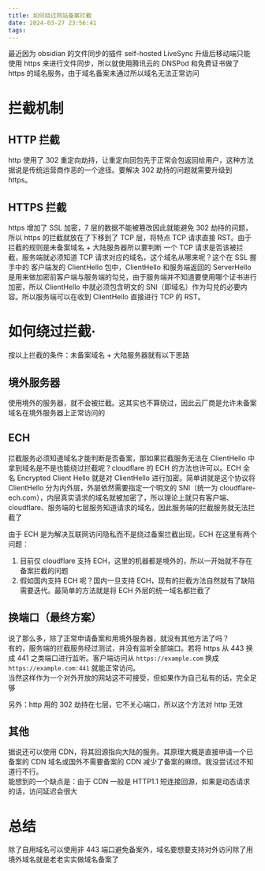 ```yaml
---
title: 如何绕过网站备案拦截
date: 2024-03-27 23:56:41
tags:
---
```


最近因为 obsidian 的文件同步的插件 self-hosted LiveSync 升级后移动端只能使用 https 来进行文件同步，所以就使用腾讯云的 DNSPod 和免费证书做了 https 的域名服务，由于域名备案未通过所以域名无法正常访问

# 拦截机制

## HTTP 拦截

http 使用了 302 重定向劫持，让重定向回包先于正常会包返回给用户，这种方法据说是传统运营商作恶的一个途径。要解决 302 劫持的问题就需要升级到 https。

## HTTPS 拦截

https 增加了 SSL 加密，7 层的数据不能被篡改因此就能避免 302 劫持的问题，所以 https 的拦截就放在了下移到了 TCP 层，将特点 TCP 请求直接 RST。由于拦截的规则是未备案域名 + 大陆服务器所以要判断 一个 TCP 请求是否该被拦截，服务端就必须知道 TCP 请求对应的域名，这个域名从哪来呢？这个在 SSL 握手中的 客户端发的 ClientHello 包中，ClientHello 和服务端返回的 ServerHello 是用来做加密前客户端与服务端的勾兑，由于服务端并不知道要使用哪个证书进行加密，所以 ClientHello 中就必须包含明文的 SNI（即域名）作为勾兑的必要内容。所以服务端可以在收到 ClientHello 直接进行 TCP 的 RST。

# 如何绕过拦截·

按以上拦截的条件：未备案域名 + 大陆服务器就有以下思路

## 境外服务器

使用境外的服务器，就不会被拦截。这其实也不算绕过，因此云厂商是允许未备案域名在境外服务器上正常访问的

## ECH

拦截服务必须知道域名才能判断是否备案，那如果拦截服务无法在 ClientHello 中拿到域名是不是也能绕过拦截呢？cloudflare 的 ECH 的方法也许可以。ECH 全名 Encrypted Client Hello 就是对 ClientHello 进行加密。简单讲就是这个协议将 ClientHello 分为内外层，外层依然需要指定一个明文的 SNI（统一为 cloudflare-ech.com），内层真实请求的域名就被加密了，所以理论上就只有客户端、cloudflare、服务端的七层服务知道请求的域名，因此服务端的拦截服务就无法拦截了

由于 ECH 是为解决互联网访问隐私而不是绕过备案拦截出现，ECH 在这里有两个问题：

1. 目前仅 cloudflare 支持 ECH，这里的机器都是境外的，所以一开始就不存在备案拦截的问题
2. 假如国内支持 ECH 呢？国内一旦支持 ECH，现有的拦截方法自然就有了缺陷需要迭代。最简单的方法就是将 ECH 外层的统一域名都拦截了

## 换端口（最终方案）

说了那么多，除了正常申请备案和用境外服务器，就没有其他方法了吗？  
有的，服务端的拦截服务经过测试，并没有监听全部端口。若将 https 从 443 换成 441 之类端口进行监听。客户端访问从 `https://example.com` 换成 `https://example.com:441` 就能正常访问。  
当然这样作为一个对外开放的网站这不可接受，但如果作为自己私有的话，完全足够

另外：http 用的 302 劫持在七层，它不关心端口，所以这个方法对 http 无效

## 其他

据说还可以使用 CDN，将其回源指向大陆的服务。其原理大概是直接申请一个已备案的 CDN 域名或国外不需要备案的 CDN 减少了备案的麻烦。我没尝试过不知道行不行。  
能想到的一个缺点是：由于 CDN 一般是 HTTP1.1 短连接回源，如果是动态请求的话，访问延迟会很大

# 总结

除了自用域名可以使用非 443 端口避免备案外，域名要想要支持对外访问除了用境外域名就是老老实实做域名备案了
